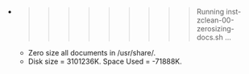 * >>>>>>>>> Running inst-zclean-00-zerosizing-docs.sh ...
  * Zero size all documents in /usr/share/.
  * Disk size = 3101236K. Space Used = -71888K.
